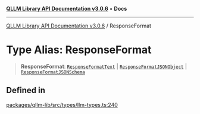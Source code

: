 [**QLLM Library API Documentation v3.0.6**](../README.md) • **Docs**

---

[QLLM Library API Documentation v3.0.6](../globals.md) / ResponseFormat

# Type Alias: ResponseFormat

> **ResponseFormat**: [`ResponseFormatText`](ResponseFormatText.md) \| [`ResponseFormatJSONObject`](ResponseFormatJSONObject.md) \| [`ResponseFormatJSONSchema`](ResponseFormatJSONSchema.md)

## Defined in

[packages/qllm-lib/src/types/llm-types.ts:240](https://github.com/quantalogic/qllm/blob/b15a3aa4af263bce36ea091a0f29bf1255b95497/packages/qllm-lib/src/types/llm-types.ts#L240)
